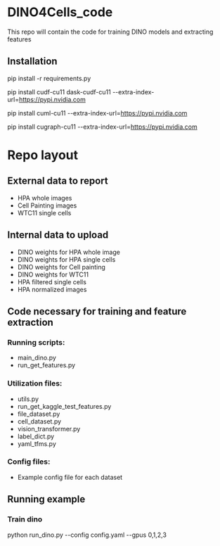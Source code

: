 # DINO4Cells_code
This repo will contain the code for training DINO models and extracting features

## Installation

pip install -r requirements.py

pip install cudf-cu11 dask-cudf-cu11 --extra-index-url=https://pypi.nvidia.com

pip install cuml-cu11 --extra-index-url=https://pypi.nvidia.com

pip install cugraph-cu11 --extra-index-url=https://pypi.nvidia.com



# Repo layout

## External data to report
* HPA whole images
* Cell Painting images
* WTC11 single cells
## Internal data to upload
* DINO weights for HPA whole image
* DINO weights for HPA single cells
* DINO weights for Cell painting
* DINO weights for WTC11
* HPA filtered single cells
* HPA normalized images
## Code necessary for training and feature extraction
### Running scripts:
* main_dino.py
* run_get_features.py
### Utilization files:
* utils.py
* run_get_kaggle_test_features.py
* file_dataset.py
* cell_dataset.py
* vision_transformer.py
* label_dict.py
* yaml_tfms.py
### Config files:
* Example config file for each dataset

## Running example

### Train dino
python run_dino.py --config config.yaml --gpus 0,1,2,3
